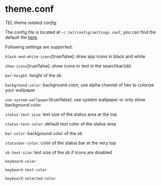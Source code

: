 # theme.conf

_TEL theme related config_

The config file is located at `~/.tel/config/settings.conf`, you can find the default file [here](https://github.com/t-e-l/bootstrap-changes/blob/master/tel/.tel/configs/theme.conf).

Following settings are supported:


`black-and-white-icons`[true/false]: draw app icons in black and white

`show-icons`[true/false]: show icons or text in the searchbar(sb)

`bar-height`: height of the sb

`background-color`: background color, use alpha channel of hex to colorize your wallpaper

`use-system-wallpaper`[true/false]: use system wallpaper or only show background color

`status-text-size`: text size of the status area at the top

`status-text-color`: default text color of the status area

`bar-color`: background color of the sb

`statusbar-color`: color of the status bar at the very top

`sb-text-size`: text size of the sb if icons are disabled

`keyboard-color`

`keyboard-text-color`

`keyboard-selected-color`
